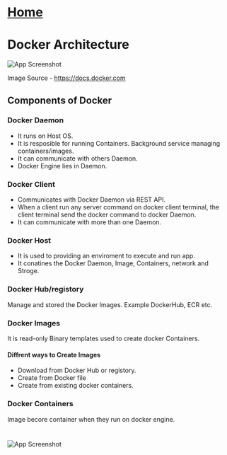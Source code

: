 # [Home](READEME.md)

# Docker Architecture

![App Screenshot](https://docs.docker.com/get-started/images/docker-architecture.webp)

Image Source - https://docs.docker.com




## Components of Docker

### Docker Daemon

-  It runs on Host OS. 
- It is resposible for running Containers. Background service managing containers/images.
- It can communicate with others Daemon.
- Docker Engine lies in Daemon.

### Docker Client

- Communicates with Docker Daemon via REST API.
- When a client run any server command on docker client terminal, the client terminal send the docker command to docker Daemon.
- It can communicate with more than one Daemon.

### Docker Host
- It is used to providing an enviroment to execute and run app.
- It conatines the Docker Daemon, Image, Containers, network and Stroge.


### Docker Hub/registory

Manage and stored the Docker Images.
Example DockerHub, ECR etc.


### Docker Images
It is read-only Binary templates used to create docker Containers.
#### Diffrent ways to Create Images
- Download from Docker Hub or registory.
- Create from Docker file
- Create from existing docker containers.

### Docker Containers

Image becore container when they run on docker engine.


 










#

![App Screenshot](https://miro.medium.com/v2/resize:fit:1400/0*SPCr5zXp8jw9Mfk8.png)










